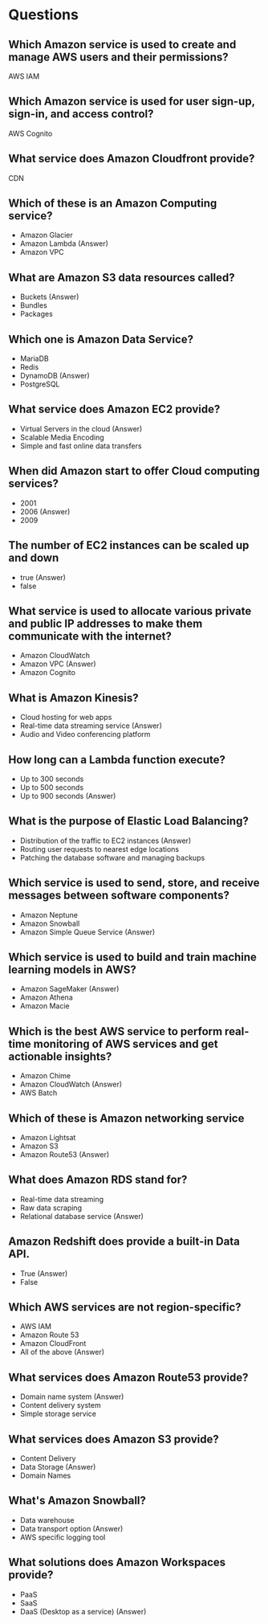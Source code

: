 # Questions

## Which Amazon service is used to create and manage AWS users and their permissions?
AWS IAM

## Which Amazon service is used for user sign-up, sign-in, and access control?
AWS Cognito

## What service does Amazon Cloudfront provide?
CDN

## Which of these is an Amazon Computing service?
- Amazon Glacier
- Amazon Lambda (Answer)
- Amazon VPC

## What are Amazon S3 data resources called?
- Buckets (Answer)
- Bundles
- Packages

## Which one is Amazon Data Service?
- MariaDB
- Redis
- DynamoDB (Answer)
- PostgreSQL

## What service does Amazon EC2 provide?
- Virtual Servers in the cloud (Answer)
- Scalable Media Encoding
- Simple and fast online data transfers

## When did Amazon start to offer Cloud computing services?
- 2001
- 2006 (Answer)
- 2009

## The number of EC2 instances can be scaled up and down
- true (Answer)
- false 

## What service is used to allocate various private and public IP addresses to make them communicate with the internet?
- Amazon CloudWatch
- Amazon VPC (Answer)
- Amazon Cognito

## What is Amazon Kinesis?
- Cloud hosting for web apps
- Real-time data streaming service (Answer)
- Audio and Video conferencing platform

## How long can a Lambda function execute?
- Up to 300 seconds
- Up to 500 seconds
- Up to 900 seconds (Answer)

## What is the purpose of Elastic Load Balancing?
- Distribution of the traffic to EC2 instances (Answer)
- Routing user requests to nearest edge locations
- Patching the database software and managing backups

## Which service is used to send, store, and receive messages between software components?
- Amazon Neptune
- Amazon Snowball
- Amazon Simple Queue Service (Answer)

## Which service is used to build and train machine learning models in AWS?
- Amazon SageMaker (Answer)
- Amazon Athena
- Amazon Macie

## Which is the best AWS service to perform real-time monitoring of AWS services and get actionable insights?
- Amazon Chime
- Amazon CloudWatch (Answer)
- AWS Batch

## Which of these is Amazon networking service
- Amazon Lightsat
- Amazon S3
- Amazon Route53 (Answer)

## What does Amazon RDS stand for?
- Real-time data streaming
- Raw data scraping
- Relational database service (Answer)

## Amazon Redshift does provide a built-in Data API.
- True (Answer)
- False

## Which AWS services are not region-specific?
- AWS IAM
- Amazon Route 53
- Amazon CloudFront
- All of the above (Answer)

## What services does Amazon Route53 provide?
- Domain name system (Answer)
- Content delivery system
- Simple storage service

## What services does Amazon S3 provide?
- Content Delivery
- Data Storage (Answer)
- Domain Names

## What's Amazon Snowball?
- Data warehouse
- Data transport option (Answer)
- AWS specific logging tool

## What solutions does Amazon Workspaces provide?
- PaaS
- SaaS
- DaaS (Desktop as a service) (Answer)
